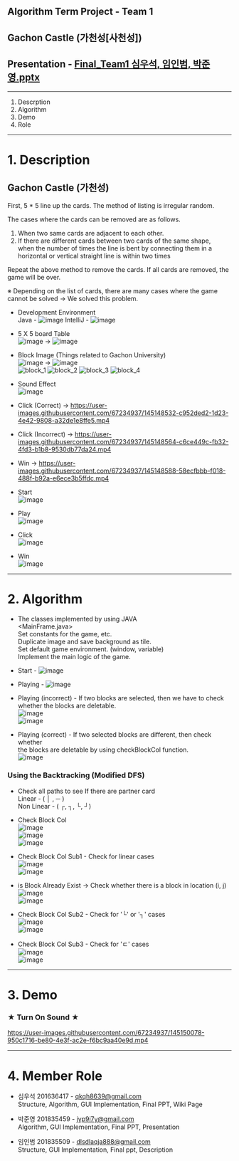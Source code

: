 ## Algorithm Term Project - Team 1

## Gachon Castle (가천성[사천성])
## Presentation - [Final_Team1 심우석, 임인범, 박준영.pptx](https://github.com/dntjr41/Algorithm_TermP/files/7673310/Final_Team1.pptx)

***

1. Descrption
2. Algorithm
3. Demo
4. Role

***
# 1. Description

## Gachon Castle (가천성)
First, 5 * 5 line up the cards. The method of listing is irregular random.

The cases where the cards can be removed are as follows.

1. When two same cards are adjacent to each other.
2. If there are different cards between two cards of the same shape, <br> when the number of times the line is bent by connecting them in a horizontal or vertical straight line is within two times

Repeat the above method to remove the cards.
If all cards are removed, the game will be over.

※ Depending on the list of cards, there are many cases where the game cannot be solved
-> We solved this problem. <br>

* Development Environment <br>
Java - ![image](https://user-images.githubusercontent.com/67234937/145147481-46f47c89-cdfc-431a-8c33-939d71fbf6c1.png) IntelliJ - ![image](https://user-images.githubusercontent.com/67234937/145147514-ef11f2d3-36f2-46fb-9d28-e055f44ec19f.png)

* 5 X 5 board Table <br>
![image](https://user-images.githubusercontent.com/67234937/145147634-441eb396-5353-49fd-b536-a1c8431b14e1.png) -> ![image](https://user-images.githubusercontent.com/67234937/145147638-4e53f97b-eaaf-4ff5-b2ca-ab232fa813ad.png)

* Block Image (Things related to Gachon University) <br>
![image](https://user-images.githubusercontent.com/67234937/145147778-da2d2ac1-781e-40ba-a9f3-e68b5d96e4ad.png) -> ![image](https://user-images.githubusercontent.com/67234937/145147787-5ba7b0dc-6b61-4a04-a518-eb407cde60c1.png) <br>
![block_1](https://user-images.githubusercontent.com/67234937/145147902-3ad02307-3b4c-48e6-85c2-b84051cbc30b.png)
![block_2](https://user-images.githubusercontent.com/67234937/145147911-94fb05eb-2aba-44ed-875c-444016ade1cb.PNG)
![block_3](https://user-images.githubusercontent.com/67234937/145147917-081077c1-1f69-4b64-8126-05dd7fffe778.PNG)
![block_4](https://user-images.githubusercontent.com/67234937/145147918-7befe2c4-7b1c-4724-8e4d-6de6b535c0c8.png)

* Sound Effect <br>
![image](https://user-images.githubusercontent.com/67234937/145147992-aaf33a50-0bf8-4c45-ba53-0353795cbcb1.png)
* Click (Correct) -> https://user-images.githubusercontent.com/67234937/145148532-c952ded2-1d23-4e42-9808-a32de1e8ffe5.mp4
* Click (Incorrect) -> https://user-images.githubusercontent.com/67234937/145148564-c6ce449c-fb32-4fd3-b1b8-9530db77da24.mp4
* Win -> https://user-images.githubusercontent.com/67234937/145148588-58ecfbbb-f018-488f-b92a-e6ece3b5ffdc.mp4

* Start <br>
![image](https://user-images.githubusercontent.com/67234937/145148683-fe4a0be0-c947-45d9-bc3d-a82702e8e119.png)

* Play <br>
![image](https://user-images.githubusercontent.com/67234937/145148698-71a89a83-f733-4bbd-a0d4-0b1f02fd21f5.png)

* Click <br>
![image](https://user-images.githubusercontent.com/67234937/145148718-166adbec-7a5d-42ef-8c36-f878c1c3f919.png)

* Win <br>
![image](https://user-images.githubusercontent.com/67234937/145148731-79c35ae9-d7fb-44b9-b3f3-c08f68d3d7cc.png)

*** 
# 2. Algorithm

* The classes implemented by using JAVA <br>
<MainFrame.java> <br>
Set constants for the game, etc. <br>
Duplicate image and save background as tile. <br>
Set default game environment. (window, variable) <br>
Implement the main logic of the game.

* Start - ![image](https://user-images.githubusercontent.com/67234937/145149174-482e3f56-a93f-4f06-ba7b-4f51c98fbbac.png)
* Playing - ![image](https://user-images.githubusercontent.com/67234937/145149188-320ae1c8-ec59-484b-9b06-d6b69213bc26.png)
* Playing (incorrect) - If two blocks are selected, then we have to check whether the blocks are deletable. <br>
![image](https://user-images.githubusercontent.com/67234937/145149226-ee281f6b-a27e-40cb-9951-1b949e0afaeb.png) <br>
![image](https://user-images.githubusercontent.com/67234937/145149234-aa2c8cd8-a93d-4d62-8ba5-1fd49a124eb8.png)

* Playing (correct) - If two selected blocks are different, then check whether <br> 
the blocks are deletable by using checkBlockCol function. <br>
![image](https://user-images.githubusercontent.com/67234937/145149377-e2dffd4c-158f-4356-977c-72459ee91fbe.png)

###  Using the Backtracking (Modified DFS)
* Check all paths to see If there are partner card <br>
Linear       - ( │ , ─ ) <br>
Non Linear   - ( ┌, ┐, └, ┘) 

* Check Block Col <br>
![image](https://user-images.githubusercontent.com/67234937/145149562-d2d0d6e7-1e31-435e-8555-c5c9184cb747.png) <br>
![image](https://user-images.githubusercontent.com/67234937/145149568-30ceadbf-a893-4fc4-a370-3d717b8dac17.png) <br>
![image](https://user-images.githubusercontent.com/67234937/145149600-92af1f63-dede-48dd-9083-091393a1d228.png)

* Check Block Col Sub1 - Check for linear cases <br>
![image](https://user-images.githubusercontent.com/67234937/145149667-09613dc3-7af3-440d-b539-43bf4f0c9b69.png) <br>
![image](https://user-images.githubusercontent.com/67234937/145149719-34e18512-a737-429c-bebc-daf287e6f5d3.png)

* is Block Already Exist -> Check whether there is a block in location (i, j) <br>
![image](https://user-images.githubusercontent.com/67234937/145149785-38870b95-4322-4419-80c4-7b04c25b831d.png) <br>
![image](https://user-images.githubusercontent.com/67234937/145149802-40f25d15-37d9-46ed-aec0-c1125cf0abf3.png)

* Check Block Col Sub2 - Check for '└' or '┐' cases <br>
![image](https://user-images.githubusercontent.com/67234937/145149913-1639b48d-bff7-42a1-a7f2-44ae37fb4d63.png) <br>
![image](https://user-images.githubusercontent.com/67234937/145149925-e13dd506-ae2b-4a89-ac71-01e08aac047d.png)

* Check Block Col Sub3 - Check for 'ㄷ' cases <br>
![image](https://user-images.githubusercontent.com/67234937/145150007-7e477a89-ac36-421c-9c20-12184e6bf17b.png) <br>
![image](https://user-images.githubusercontent.com/67234937/145150020-4e71d66e-3e12-498e-94f1-ee3cc95e55ed.png)

***
# 3. Demo
### ★ Turn On Sound ★
https://user-images.githubusercontent.com/67234937/145150078-950c1716-be80-4e3f-ac2e-f6bc9aa40e9d.mp4

***
# 4. Member Role
* 심우석 201636417 - qkqh8639@gmail.com <br>
Structure, Algorithm, GUI Implementation, Final PPT, Wiki Page

* 박준영 201835459 - jyp9i7y@gmail.com <br>
Algorithm, GUI Implementation, Final PPT, Presentation

* 임인범 201835509 - dlsdlaqja888@gmail.com <br>
Structure, GUI Implementation, Final ppt, Description

